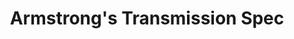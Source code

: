 ---
title: "Armstrong's Transmission Spec"
url: /forney/armstrongs-transmission-spec/
shop: car repair
---